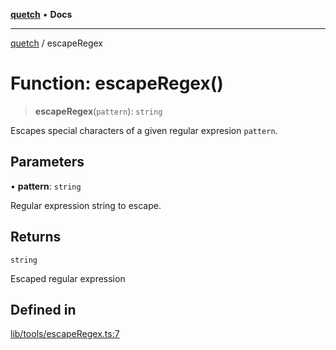 [**quetch**](../README.md) • **Docs**

***

[quetch](../README.md) / escapeRegex

# Function: escapeRegex()

> **escapeRegex**(`pattern`): `string`

Escapes special characters of a given regular expresion `pattern`.

## Parameters

• **pattern**: `string`

Regular expression string to escape.

## Returns

`string`

Escaped regular expression

## Defined in

[lib/tools/escapeRegex.ts:7](https://github.com/nevoland/quetch/blob/b70842cb9761fe7c217edef26e0fbc90449abccb/lib/tools/escapeRegex.ts#L7)
